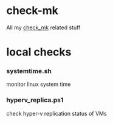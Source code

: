 # check-mk
All my [check_mk](https://mathias-kettner.de/check_mk.html) related stuff

# local checks

### systemtime.sh

monitor linux system time 

### hyperv_replica.ps1

check hyper-v replication status of VMs

